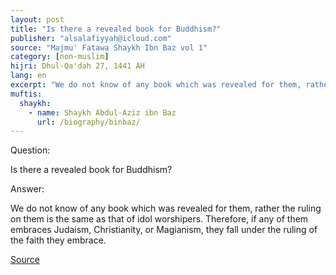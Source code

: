 ```yaml
---
layout: post
title: "Is there a revealed book for Buddhism?"
publisher: "alsalafiyyah@icloud.com"
source: "Majmu' Fatawa Shaykh Ibn Baz vol 1"
category: [non-muslim]
hijri: Dhul-Qa'dah 27, 1441 AH
lang: en
excerpt: "We do not know of any book which was revealed for them, rather the ruling on them is the same as that of idol worshipers. Therefore, if any of them embraces Judaism, Christianity, or Magianism, they fall under the ruling of the faith they embrace."
muftis:
  shaykh: 
    - name: Shaykh Abdul-Aziz ibn Baz
      url: /biography/binbaz/
---
```


Question:

Is there a revealed book for Buddhism?

Answer:

We do not know of any book which was revealed for them, rather the ruling on them is the same as that of idol worshipers. Therefore, if any of them embraces Judaism, Christianity, or Magianism, they fall under the ruling of the faith they embrace.

<a href="https://binbaz.org.sa/fatwas/31/%D8%A7%D9%84%D8%A7%D8%AC%D8%A7%D8%A8%D8%A9-%D8%B9%D9%86-%D8%B3%D9%88%D8%A7%D9%84-%D8%AD%D9%88%D9%84-%D8%A7%D9%84%D8%A8%D9%88%D8%B0%D9%8A%D8%A9" target="_blank">Source</a>
